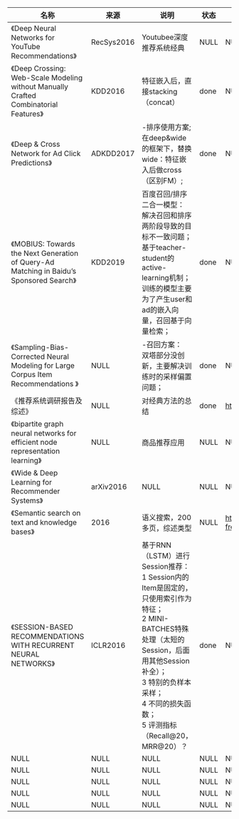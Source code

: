 |名称  |  来源   | 说明  |状态   | 备注  |
|  ----  | ----  |----  | ----  |----  |
| 《Deep Neural Networks for YouTube Recommendations》  | RecSys2016 |Youtubee深度推荐系统经典 |NULL |NULL |
| 《Deep Crossing: Web-Scale Modeling without Manually Crafted Combinatorial Features》  | KDD2016 |特征嵌入后，直接stacking（concat） |done |NULL |
| 《Deep & Cross Network for Ad Click Predictions》  | ADKDD2017 |-排序使用方案;<br/>在deep&wide的框架下，替换wide：特征嵌入后做cross（区别FM）; |done |NULL |
| 《MOBIUS: Towards the Next Generation of Query-Ad Matching in Baidu’s Sponsored Search》  | KDD2019 |百度召回/排序二合一模型：<br/>解决召回和排序两阶段导致的目标不一致问题；<br/>基于teacher-student的active-learning机制；<br/>训练的模型主要为了产生user和ad的嵌入向量，召回基于向量检索； |done |NULL |
| 《Sampling-Bias-Corrected Neural Modeling for Large Corpus Item Recommendations 》  | NULL |-召回方案：<br/>双塔部分没创新，主要解决训练时的采样偏置问题； |done |NULL |
| 《推荐系统调研报告及综述》  | NULL |对经典方法的总结 |done |http://yongfeng.me/attach/rs-survey-zhang.pdf |
| 《bipartite graph neural networks for efficient node representation learning》  | NULL |商品推荐应用 |NULL |NULL |
| 《Wide & Deep Learning for Recommender Systems》  | arXiv2016 |NULL |NULL |NULL |
| 《Semantic search on text and knowledge bases》  | 2016 |语义搜索，200多页，综述类型 |NULL |http://ad-publications.informatik.uni-freiburg.de/FNTIR_semanticsearch_BBH_2016.pdf |
| 《SESSION-BASED RECOMMENDATIONS WITH RECURRENT NEURAL NETWORKS》| ICLR2016|基于RNN（LSTM）进行Session推荐：<br/>1 Session内的Item是固定的，只使用索引作为特征；<br/>2 MINI-BATCHES特殊处理（太短的Session，后面用其他Session补全）；<br/>3 特别的负样本采样；<br/>4 不同的损失函数；<br/>5 评测指标（Recall@20，MRR@20）？|done|NULL |
| NULL  | NULL |NULL |NULL |NULL |
| NULL  | NULL |NULL |NULL |NULL |
| NULL  | NULL |NULL |NULL |NULL |
| NULL  | NULL |NULL |NULL |NULL |
| NULL  | NULL |NULL |NULL |NULL |

